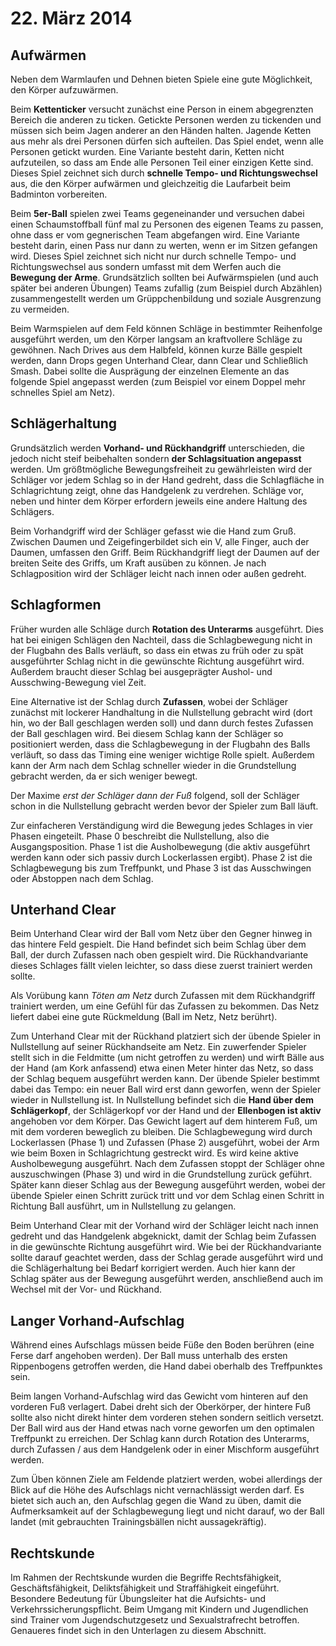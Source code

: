 # 22. März 2014

## Aufwärmen

Neben dem Warmlaufen und Dehnen bieten Spiele eine gute Möglichkeit,
den Körper aufzuwärmen. 

Beim __Kettenticker__ versucht zunächst eine Person in einem
abgegrenzten Bereich die anderen zu ticken. Getickte Personen werden
zu tickenden und müssen sich beim Jagen anderer an den Händen halten.
Jagende Ketten aus mehr als drei Personen dürfen sich aufteilen. Das
Spiel endet, wenn alle Personen getickt wurden. Eine Variante besteht
darin, Ketten nicht aufzuteilen, so dass am Ende alle Personen Teil
einer einzigen Kette sind. Dieses Spiel zeichnet sich durch __schnelle
Tempo- und Richtungswechsel__ aus, die den Körper aufwärmen und
gleichzeitig die Laufarbeit beim Badminton vorbereiten.

Beim __5er-Ball__ spielen zwei Teams gegeneinander und versuchen dabei
einen Schaumstoffball fünf mal zu Personen des eigenen Teams zu
passen, ohne dass er vom gegnerischen Team abgefangen wird. Eine
Variante besteht darin, einen Pass nur dann zu werten, wenn er im
Sitzen gefangen wird. Dieses Spiel zeichnet sich nicht nur durch
schnelle Tempo- und Richtungswechsel aus sondern umfasst mit dem
Werfen auch die __Bewegung der Arme__. Grundsätzlich sollten bei
Aufwärmspielen (und auch später bei anderen Übungen) Teams zufallig
(zum Beispiel durch Abzählen) zusammengestellt werden um
Grüppchenbildung und soziale Ausgrenzung zu vermeiden.

Beim Warmspielen auf dem Feld können Schläge in bestimmter Reihenfolge
ausgeführt werden, um den Körper langsam an kraftvollere Schläge zu
gewöhnen. Nach Drives aus dem Halbfeld, können kurze Bälle gespielt
werden, dann Drops gegen Unterhand Clear, dann Clear und Schließlich
Smash. Dabei sollte die Ausprägung der einzelnen Elemente an das
folgende Spiel angepasst werden (zum Beispiel vor einem Doppel mehr
schnelles Spiel am Netz).

## Schlägerhaltung

Grundsätzlich werden __Vorhand- und Rückhandgriff__ unterschieden, die
jedoch nicht steif beibehalten sondern __der Schlagsituation
angepasst__ werden. Um größtmögliche Bewegungsfreiheit zu
gewährleisten wird der Schläger vor jedem Schlag so in der Hand
gedreht, dass die Schlagfläche in Schlagrichtung zeigt, ohne das
Handgelenk zu verdrehen. Schläge vor, neben und hinter dem Körper
erfordern jeweils eine andere Haltung des Schlägers.

Beim Vorhandgriff wird der Schläger gefasst wie die Hand zum Gruß.
Zwischen Daumen und Zeigefingerbildet sich ein V, alle Finger, auch
der Daumen, umfassen den Griff. Beim Rückhandgriff liegt der Daumen
auf der breiten Seite des Griffs, um Kraft ausüben zu können. Je nach
Schlagposition wird der Schläger leicht nach innen oder außen gedreht.

## Schlagformen

Früher wurden alle Schläge durch __Rotation des Unterarms__
ausgeführt. Dies hat bei einigen Schlägen den Nachteil, dass die
Schlagbewegung nicht in der Flugbahn des Balls verläuft, so dass ein
etwas zu früh oder zu spät ausgeführter Schlag nicht in die gewünschte
Richtung ausgeführt wird. Außerdem braucht dieser Schlag bei
ausgeprägter Aushol- und Ausschwing-Bewegung viel Zeit.

Eine Alternative ist der Schlag durch __Zufassen__, wobei der Schläger
zunächst mit lockerer Handhaltung in die Nullstellung gebracht wird
(dort hin, wo der Ball geschlagen werden soll) und dann durch festes
Zufassen der Ball geschlagen wird. Bei diesem Schlag kann der Schläger
so positioniert werden, dass die Schlagbewegung in der Flugbahn des
Balls verläuft, so dass das Timing eine weniger wichtige Rolle spielt.
Außerdem kann der Arm nach dem Schlag schneller wieder in die
Grundstellung gebracht werden, da er sich weniger bewegt.

Der Maxime *erst der Schläger dann der Fuß* folgend, soll der Schläger
schon in die Nullstellung gebracht werden bevor der Spieler zum Ball
läuft.

Zur einfacheren Verständigung wird die Bewegung jedes Schlages in vier
Phasen eingeteilt. Phase 0 beschreibt die Nullstellung, also die
Ausgangsposition. Phase 1 ist die Ausholbewegung (die aktiv ausgeführt
werden kann oder sich passiv durch Lockerlassen ergibt). Phase 2 ist
die Schlagbewegung bis zum Treffpunkt, und Phase 3 ist das
Ausschwingen oder Abstoppen nach dem Schlag.

## Unterhand Clear

Beim Unterhand Clear wird der Ball vom Netz über den Gegner hinweg in
das hintere Feld gespielt. Die Hand befindet sich beim Schlag über dem
Ball, der durch Zufassen nach oben gespielt wird. Die Rückhandvariante
dieses Schlages fällt vielen leichter, so dass diese zuerst trainiert
werden sollte.

Als Vorübung kann *Töten am Netz* durch Zufassen mit dem Rückhandgriff
trainiert werden, um eine Gefühl für das Zufassen zu bekommen. Das
Netz liefert dabei eine gute Rückmeldung (Ball im Netz, Netz berührt).

Zum Unterhand Clear mit der Rückhand platziert sich der übende Spieler
in Nullstellung auf seiner Rückhandseite am Netz. Ein zuwerfender
Spieler stellt sich in die Feldmitte (um nicht getroffen zu werden)
und wirft Bälle aus der Hand (am Kork anfassend) etwa einen Meter
hinter das Netz, so dass der Schlag bequem ausgeführt werden kann. Der
übende Spieler bestimmt dabei das Tempo: ein neuer Ball wird erst dann
geworfen, wenn der Spieler wieder in Nullstellung ist. In Nullstellung
befindet sich die __Hand über dem Schlägerkopf__, der Schlägerkopf vor
der Hand und der __Ellenbogen ist aktiv__ angehoben vor dem Körper.
Das Gewicht lagert auf dem hinterem Fuß, um mit dem vorderen beweglich
zu bleiben. Die Schlagbewegung wird durch Lockerlassen (Phase 1) und
Zufassen (Phase 2) ausgeführt, wobei der Arm wie beim Boxen in
Schlagrichtung gestreckt wird. Es wird keine aktive Ausholbewegung
ausgeführt. Nach dem Zufassen stoppt der Schläger ohne auszuschwingen
(Phase 3) und wird in die Grundstellung zurück geführt. Später kann
dieser Schlag aus der Bewegung ausgeführt werden, wobei der übende
Spieler einen Schritt zurück tritt und vor dem Schlag einen Schritt in
Richtung Ball ausführt, um in Nullstellung zu gelangen.

Beim Unterhand Clear mit der Vorhand wird der Schläger leicht nach
innen gedreht und das Handgelenk abgeknickt, damit der Schlag beim
Zufassen in die gewünschte Richtung ausgeführt wird. Wie bei der
Rückhandvariante sollte darauf geachtet werden, dass der Schlag gerade
ausgeführt wird und die Schlägerhaltung bei Bedarf korrigiert werden.
Auch hier kann der Schlag später aus der Bewegung ausgeführt werden,
anschließend auch im Wechsel mit der Vor- und Rückhand.

## Langer Vorhand-Aufschlag

Während eines Aufschlags müssen beide Füße den Boden berühren (eine
Ferse darf angehoben werden). Der Ball muss unterhalb des ersten
Rippenbogens getroffen werden, die Hand dabei oberhalb des
Treffpunktes sein.

Beim langen Vorhand-Aufschlag wird das Gewicht vom hinteren auf den
vorderen Fuß verlagert. Dabei dreht sich der Oberkörper, der hintere
Fuß sollte also nicht direkt hinter dem vorderen stehen sondern
seitlich versetzt. Der Ball wird aus der Hand etwas nach vorne
geworfen um den optimalen Treffpunkt zu erreichen. Der Schlag kann
durch Rotation des Unterarms, durch Zufassen / aus dem Handgelenk oder
in einer Mischform ausgeführt werden.

Zum Üben können Ziele am Feldende platziert werden, wobei allerdings
der Blick auf die Höhe des Aufschlags nicht vernachlässigt werden
darf. Es bietet sich auch an, den Aufschlag gegen die Wand zu üben,
damit die Aufmerksamkeit auf der Schlagbewegung liegt und nicht
darauf, wo der Ball landet (mit gebrauchten Trainingsbällen nicht
aussagekräftig).

## Rechtskunde

Im Rahmen der Rechtskunde wurden die Begriffe Rechtsfähigkeit,
Geschäftsfähigkeit, Deliktsfähigkeit und Straffähigkeit eingeführt.
Besondere Bedeutung für Übungsleiter hat die Aufsichts- und
Verkehrssicherungspflicht. Beim Umgang mit Kindern und Jugendlichen
sind Trainer vom Jugendschutzgesetz und Sexualstrafrecht betroffen.
Genaueres findet sich in den Unterlagen zu diesem Abschnitt.

